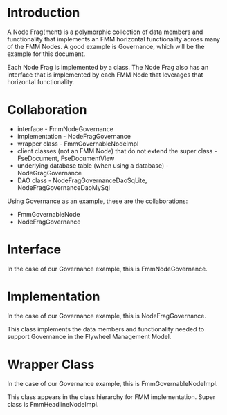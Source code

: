 # Introduction #

A Node Frag(ment) is a polymorphic collection of data members and functionality that implements an FMM horizontal functionality across many of the FMM Nodes.  A good example is Governance, which will be the example for this document.

Each Node Frag is implemented by a class.  The Node Frag also has an interface that is implemented by each FMM Node that leverages that horizontal functionality.


# Collaboration #

  * interface - FmmNodeGovernance
  * implementation - NodeFragGovernance
  * wrapper class - FmmGovernableNodeImpl
  * client classes (not an FMM Node) that do not extend the super class - FseDocument, FseDocumentView
  * underlying database table (when using a database) - NodeGragGovernance
  * DAO class - NodeFragGovernanceDaoSqLite, NodeFragGovernanceDaoMySql

Using Governance as an example, these are the collaborations:
  * FmmGovernableNode
  * NodeFragGovernance

# Interface #

In the case of our Governance example, this is FmmNodeGovernance.

# Implementation #

In the case of our Governance example, this is NodeFragGovernance.

This class implements the data members and functionality needed to support Governance in the Flywheel Management Model.

# Wrapper Class #

In the case of our Governance example, this is FmmGovernableNodeImpl.


This class appears in the class hierarchy for FMM implementation.  Super class is FmmHeadlineNodeImpl.